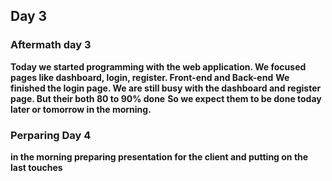 ## Day 3

### Aftermath day 3

**Today we started programming with the web application. We focused pages like dashboard, login, register. Front-end and Back-end**
**We finished the login page. We are still busy with the dashboard and register page. But their both 80 to 90% done**
**So we expect them to be done today later or tomorrow in the morning.**

### Perparing Day 4

**in the morning preparing presentation for the client and putting on the last touches**